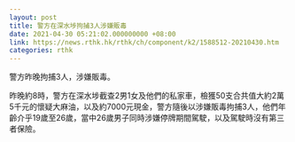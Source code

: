 ```yaml
---
layout: post
title: 警方在深水埗拘捕3人涉嫌販毒
date: 2021-04-30 05:21:02.000000000 +08:00
link: https://news.rthk.hk/rthk/ch/component/k2/1588512-20210430.htm
categories: rthk
---
```


警方昨晚拘捕3人，涉嫌販毒。

昨晚約8時，警方在深水埗截查2男1女及他們的私家車，檢獲50支合共值大約2萬5千元的懷疑大麻油，以及約7000元現金，警方隨後以涉嫌販毒拘捕3人，他們年齡介乎19歲至26歲，當中26歲男子同時涉嫌停牌期間駕駛，以及駕駛時沒有第三者保險。
